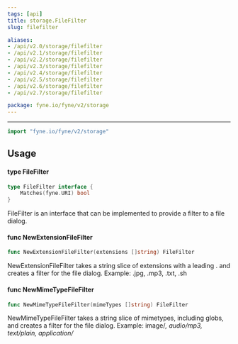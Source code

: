 ```yaml
---
tags: [api]
title: storage.FileFilter
slug: filefilter

aliases:
- /api/v2.0/storage/filefilter
- /api/v2.1/storage/filefilter
- /api/v2.2/storage/filefilter
- /api/v2.3/storage/filefilter
- /api/v2.4/storage/filefilter
- /api/v2.5/storage/filefilter
- /api/v2.6/storage/filefilter
- /api/v2.7/storage/filefilter

package: fyne.io/fyne/v2/storage
---
```



---
```go
import "fyne.io/fyne/v2/storage"
```

## Usage

#### type FileFilter

```go
type FileFilter interface {
	Matches(fyne.URI) bool
}
```

FileFilter is an interface that can be implemented to provide a filter to a file dialog.

#### func  NewExtensionFileFilter

```go
func NewExtensionFileFilter(extensions []string) FileFilter
```
NewExtensionFileFilter takes a string slice of extensions with a leading . and creates a filter for the file dialog. Example: .jpg, .mp3, .txt, .sh

#### func  NewMimeTypeFileFilter

```go
func NewMimeTypeFileFilter(mimeTypes []string) FileFilter
```
NewMimeTypeFileFilter takes a string slice of mimetypes, including globs, and creates a filter for the file dialog. Example: image/*, audio/mp3, text/plain, application/*
